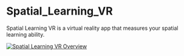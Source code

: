 # Spatial_Learning_VR
Spatial Learning VR is a virtual reality app that measures your spatial learning ability.

[![Spatial Learning VR Overview](https://img.youtu.be/vi/DkEK3AnuKng/0.jpg)](https://youtu.be/DkEK3AnuKng)

